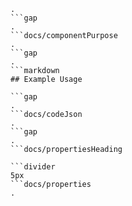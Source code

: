 ```docs/docsHeading
.
```gap
.
```docs/componentPurpose
.
```gap
.
```markdown
## Example Usage

```gap
.
```docs/codeJson
.
```gap
.
```docs/propertiesHeading

```divider
5px
```docs/properties
.